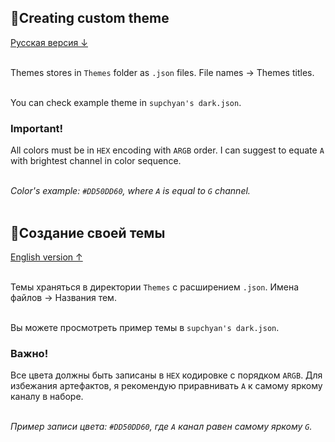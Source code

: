 ## 🎨Creating custom theme
[Русская версия ↓](#создание-своей-темы)
<br/><br/>

Themes stores in `Themes` folder as `.json` files. File names → Themes titles.
<br/><br/>

You can check example theme in `supchyan's dark.json`.

### Important!
All colors must be in `HEX` encoding with `ARGB` order. I can suggest to equate `A` with brightest channel in color sequence.
<br/><br/>

_Color's example: `#DD50DD60`, where `A` is equal to `G` channel._
<br/><br/>

## 🎨Создание своей темы
[English version ↑](#creating-custom-theme)
<br/><br/>

Темы храняться в директории `Themes` с расширением `.json`. Имена файлов → Названия тем.
<br/><br/>

Вы можете просмотреть пример темы в `supchyan's dark.json`.

### Важно!

Все цвета должны быть записаны в `HEX` кодировке с порядком `ARGB`. Для избежания артефактов, я рекомендую приравнивать `A` к самому яркому каналу в наборе.
<br/><br/>

_Пример записи цвета: `#DD50DD60`, где `A` канал равен самому яркому `G`._
